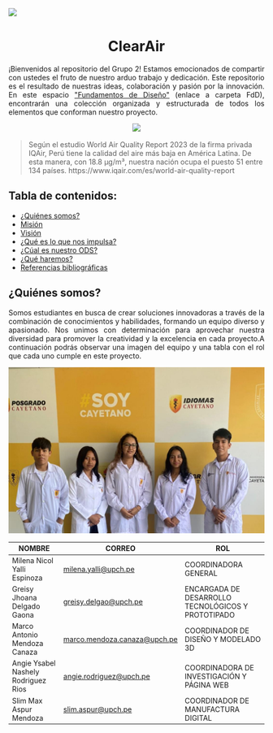 <p align="left">
  <img src="https://upchvirtual.edu.pe/ued/images/logo-upch.png" width="150">
  <h1 align="center">ClearAir</h1>
</p>

<p align="justify">
  ¡Bienvenidos al repositorio del Grupo 2! Estamos emocionados de compartir con ustedes el fruto de nuestro arduo trabajo y dedicación. Este repositorio es el resultado de nuestras ideas, colaboración y pasión por la innovación. En este espacio <a href="FdD/README.md">"Fundamentos de Diseño"</a> (enlace a carpeta FdD), encontrarán una colección organizada y estructurada de todos los elementos que conforman nuestro proyecto.
</p>
<p align="center">
  <img src="https://aap.org.pe/wp-content/uploads/2022/03/aire-1140x763.jpeg" width="750" style="margin: auto;">
</p>
<blockquote>
  <p>Según el estudio World Air Quality Report 2023 de la firma privada IQAir, Perú tiene la calidad del aire más baja en América Latina. De esta manera, con 18.8 μg/m³, nuestra nación ocupa el puesto 51 entre 134 países. https://www.iqair.com/es/world-air-quality-report</p>
</blockquote>

<h2>Tabla de contenidos:</h2>
<ul>
<li><a href="#somos">¿Quiénes somos?</a></li>
<li><a href="#Mision">Misión</a></li>
<li><a href="#Vision">Visión</a></li>
<li><a href="#impulsa">¿Qué es lo que nos impulsa?</a></li>
<li><a href="#ODS">¿Cúal es nuestro ODS?</a></li>
<li><a href="#haremos">¿Qué haremos?</a></li>
<li><a href="#Referencias">Referencias bibliográficas</a></li>
</ul>
<h2 id="somos">¿Quiénes somos?</h2>
<p align="justify">
Somos estudiantes en busca de crear soluciones innovadoras a través de la combinación de conocimientos y habilidades, formando un equipo diverso y apasionado. Nos unimos con determinación para aprovechar nuestra diversidad para promover la creatividad y la excelencia en cada proyecto.A continuación podrás observar una imagen del equipo y una tabla con el rol que cada uno cumple en este proyecto.
</p>

<p align="center">
  <img src="https://github.com/GreisyJhoana05/Grupo2-FdD/blob/main/FdD/Imagenes/Imagen%20grupal.jpeg?raw=true" width="600" style="margin: auto;">
</p>


<table>
    <thead>
        <tr>
            <th>NOMBRE</th>
            <th>CORREO</th>
            <th>ROL</th>
        </tr>
    </thead>
    <tbody>
        <tr>
            <td>Milena Nicol Yalli Espinoza</td>
            <td><a href="mailto:milena.yalli@upch.pe?subject=Asunto del correo&body=Cuerpo del mensaje">milena.yalli@upch.pe</td>
            <td>COORDINADORA GENERAL</td>
        </tr>
        <tr>
            <td>Greisy Jhoana Delgado Gaona</td>
            <td><a href="mailto:greisy.delgao@upch.pe?subject=Asunto del correo&body=Cuerpo del mensaje">greisy.delgao@upch.pe</a></td>
            <td>ENCARGADA DE DESARROLLO TECNOLÓGICOS Y PROTOTIPADO</td>
        </tr>
        <tr>
            <td>Marco Antonio Mendoza Canaza</td>
            <td><a href="mailto:marco.mendoza.canaza@upch.pe?subject=Asunto del correo&body=Cuerpo del mensaje">marco.mendoza.canaza@upch.pe</a></td>
            <td>COORDINADOR DE DISEÑO Y MODELADO 3D</td>
        </tr>
        <tr>
            <td>Angie Ysabel Nashely Rodriguez Rios</td>
            <td><a href="mailto:angie.rodriguez@upch.pe?subject=Asunto del correo&body=Cuerpo del mensaje">angie.rodriguez@upch.pe</a></td>
            <td>COORDINADORA DE INVESTIGACIÓN Y PÁGINA WEB</td>
        </tr>
        <tr>
            <td>Slim Max Aspur Mendoza</td>
            <td><a href="mailto:slim.aspur@upch.pe?subject=Asunto del correo&body=Cuerpo del mensaje">slim.aspur@upch.pe</a></td>
            <td>COORDINADOR DE MANUFACTURA DIGITAL</td>
        </tr>
    </tbody>
</table>

